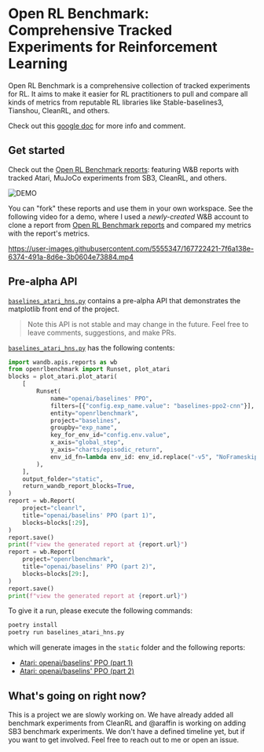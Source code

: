 # Open RL Benchmark: Comprehensive Tracked Experiments for Reinforcement Learning

Open RL Benchmark is a comprehensive collection of tracked experiments for RL. It aims to make it easier for RL practitioners to pull and compare all kinds of metrics from reputable RL libraries like Stable-baselines3, Tianshou, CleanRL, and others.

Check out this [google doc](https://docs.google.com/document/d/1cDI_AMr2QVmkC53dCHFMYwGJtLC8V4p6KdL2wnYPaiI/edit?usp=sharing) for more info and comment.

## Get started

Check out the [Open RL Benchmark reports](https://wandb.ai/openrlbenchmark/openrlbenchmark/reportlist): featuring W&B reports with tracked Atari, MuJoCo experiments from SB3, CleanRL, and others.

![DEMO](https://user-images.githubusercontent.com/5555347/167724483-3c038a3b-3dce-4aa9-8cf0-6cedae52d321.gif)

You can "fork" these reports and use them in your own workspace. See the following video for a demo, where I used a _newly-created_ W&B account to clone a report from [Open RL Benchmark reports](https://wandb.ai/openrlbenchmark/openrlbenchmark/reportlist) and compared my metrics with the report's metrics.


https://user-images.githubusercontent.com/5555347/167722421-7f6a138e-6374-491a-8d6e-3b0604e73884.mp4

## Pre-alpha API


[`baselines_atari_hns.py`](https://github.com/openrlbenchmark/openrlbenchmark/blob/main/baselines_atari_hns.py) contains a pre-alpha API that demonstrates the matplotlib front end of the project.

> Note this API is not stable and may change in the future. Feel free to leave comments, suggestions, and make PRs.

[`baselines_atari_hns.py`](https://github.com/openrlbenchmark/openrlbenchmark/blob/main/baselines_atari_hns.py) has the following contents:

```python
import wandb.apis.reports as wb
from openrlbenchmark import Runset, plot_atari
blocks = plot_atari.plot_atari(
    [
        Runset(
            name="openai/baselines' PPO",
            filters=[{"config.exp_name.value": "baselines-ppo2-cnn"}],
            entity="openrlbenchmark",
            project="baselines",
            groupby="exp_name",
            key_for_env_id="config.env.value",
            x_axis="global_step",
            y_axis="charts/episodic_return",
            env_id_fn=lambda env_id: env_id.replace("-v5", "NoFrameskip-v4"),
        ),
    ],
    output_folder="static",
    return_wandb_report_blocks=True,
)
report = wb.Report(
    project="cleanrl",
    title="openai/baselins' PPO (part 1)",
    blocks=blocks[:29],
)
report.save()
print(f"view the generated report at {report.url}")
report = wb.Report(
    project="openrlbenchmark",
    title="openai/baselins' PPO (part 2)",
    blocks=blocks[29:],
)
report.save()
print(f"view the generated report at {report.url}")
```


To give it a run, please execute the following commands:

```bash
poetry install
poetry run baselines_atari_hns.py
```

which will generate images in the `static` folder and the following reports:

* [Atari: openai/baselins' PPO (part 1)](https://wandb.ai/openrlbenchmark/openrlbenchmark/reports/Atari-openai-baselins-PPO-part-1---VmlldzoyNzIyNzg2)
* [Atari: openai/baselins' PPO (part 2)](https://wandb.ai/openrlbenchmark/openrlbenchmark/reports/Atari-openai-baselins-PPO-part-2---VmlldzoyNzIyNzg3)


## What's going on right now?

This is a project we are slowly working on. We have already added all benchmark experiments from CleanRL and @araffin is working on adding SB3 benchmark experiments. We don't have a defined timeline yet, but if you want to get involved. Feel free to reach out to me or open an issue.
